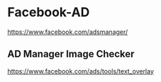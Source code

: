 # Facebook-AD

https://www.facebook.com/adsmanager/

## AD Manager Image Checker

https://www.facebook.com/ads/tools/text_overlay
